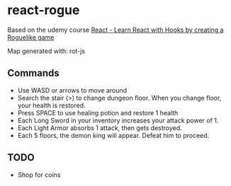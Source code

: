 # react-rogue

Based on the udemy course [React - Learn React with Hooks by creating a Roguelike game
](https://www.udemy.com/course/react-learn-react-with-hooks-by-creating-a-roguelike-game/)

Map generated with: rot-js

## Commands

- Use WASD or arrows to move around
- Search the stair (>) to change dungeon floor. When you change floor, your health is restored.
- Press SPACE to use healing potion and restore 1 health
- Each Long Sword in your inventory increases your attack power of 1.
- Each Light Armor absorbs 1 attack, then gets destroyed.
- Each 5 floors, the demon king will appear. Defeat him to proceed.

## TODO

- Shop for coins
